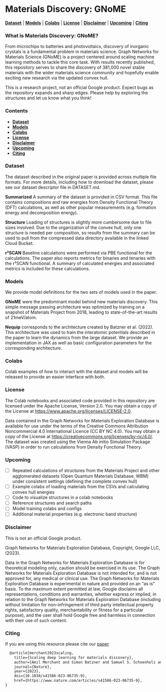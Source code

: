 # Materials Discovery: GNoME

[**Dataset**](#dataset)
| [**Models**](#models)
| [**Colabs**](#colabs)
| [**License**](#license)
| [**Disclaimer**](#disclaimer)
| [**Upcoming**](#upcoming)
| [**Citing**](#citing)

### What is Materials Discovery: GNoME?

From microchips to batteries and photovoltaics, discovery of inorganic crystals
is a fundamental problem in materials science. Graph Networks for Materials
Science (GNoME) is a project centered around scaling machine learning methods
to tackle this core task. With results recently published, this repository
serves to share the discovery of 381,000 novel stable materials with the wider
materials science community and hopefully enable exciting new research via the
updated convex hull.

This is a research project, not an official Google product. Expect bugs as the
repository expands and sharp edges. Please help by exploring the structures
and let us know what you think!

### Contents
* [**Dataset**](#dataset)
* [**Models**](#models)
* [**Colabs**](#colabs)
* [**License**](#license)
* [**Disclaimer**](#disclaimer)
* [**Upcoming**](#upcoming)
* [**Citing**](#citing)

### Dataset

The dataset described in the original paper is provided across multiple file
formats. For more details, including how to download the dataset, please see
our dataset descriptor file in DATASET.md.

**Summarized** A summary of the dataset is provided in CSV format. This file
contains compositions and raw energies from Density Functional Theory (DFT)
calculations, as well as other popular measurements (e.g. formation energy and
decomposition energy).

**Structure** Loading of structures is slightly more cumbersome due to file
sizes involved. Due to the organization of the convex hull, only one structure
is needed per composition, so results from the summary can be used to pull
from the compressed data directory available in the linked Cloud Bucket.

**r²SCAN** Baseline calculations were performed via PBE functional for the
calculations. The paper also reports metrics for binaries and tenaries with
the r²SCAN functional. A summary of calculated energies and associated
metrics is included for these calculations.

### Models

We provide model definitions for the two sets of models used in the paper.

**GNoME** were the predominant model behind new materials
discovery. This simple message passing architecture was optimized by training
on a snapshot of Materials Project from 2018, leading to state-of-the-art results
of 21meV/atom.

**Nequip** corresponds to the architecture created by Batzner et al. (2022).
This architecture was used to train the interatomic potentials described in the
paper to learn the dynamics from the large dataset. We provide an implementation
in JAX as well as basic configuration parameters for the corresponding
architecture.

### Colabs

Colab examples of how to interact with the dataset and models will be released
to provide an easier interface with both.

### License

The Colab notebooks and associated code provided in this repository are licensed
under the Apache License, Version 2.0. You may obtain a copy of the License at
https://www.apache.org/licenses/LICENSE-2.0.

Data contained in the Graph Networks for Materials Exploration Database is available for use under the terms of the Creative Commons Attribution Noncommercial 4.0 International Licence (CC BY NC 4.0).  You may obtain a copy of the License at
https://creativecommons.org/licenses/by-nc/4.0/. The dataset was created using
the Vienna Ab initio Simulation Package (VASP) in order to run calculations
from Density Functional Theory.

### Upcoming

- [ ] Repeated calculations of structures from the Materials Project and other agglomerated datasets (Open Quantum Materials Database, WBM) under consistent settings (defining the complete convex hull)
- [ ] Example colabs of loading materials from the CSVs and calculating convex hull energies
- [ ] Code to visualize structures in a colab notebooks
- [ ] Reference structures and search paths
- [ ] Model training colabs and configs
- [ ] Additional material properties (e.g. electronic band structure)

### Disclaimer

This is not an official Google product.

Graph Networks for Materials Exploration Database, Copyright, Google LLC, (2023).

Data in the Graph Networks for Materials Exploration Database is for theoretical modeling only, caution should be exercised in its use. The Graph Networks for Materials Exploration Database is not  intended for, and is not approved for, any medical or clinical use.  The Graph Networks for Materials Exploration Database is experimental in nature and provided on an “as is” basis. To the maximum extent permitted at law, Google disclaims all representations, conditions and warranties, whether express or implied, in relation to the Graph Networks for Materials Exploration Database (including without limitation for non-infringement of third party intellectual property rights, satisfactory quality, merchantability or fitness for a particular purpose), and the user shall hold Google free and harmless in connection with their use of such content.

### Citing

If you are using this resource please cite our
[paper](https://www.nature.com/articles/s41586-023-06735-9)

```latex
  @article{merchant2023scaling,
    title={Scaling deep learning for materials discovery},
    author={Amil Merchant and Simon Batzner and Samuel S. Schoenholz and Muratahan Aykol and Gowoon Cheon and Ekin Dogus Cubuk},
    journal={Nature},
    year={2023},
    doi={10.1038/s41586-023-06735-9},
    href={https://www.nature.com/articles/s41586-023-06735-9},
}
```
